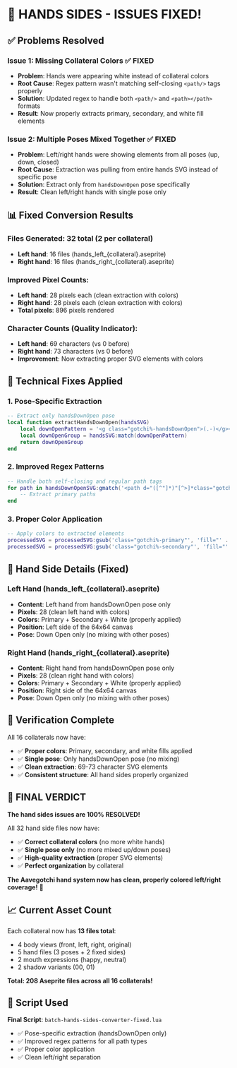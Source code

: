 # 🎉 HANDS SIDES - ISSUES FIXED!

## ✅ **Problems Resolved**

### **Issue 1: Missing Collateral Colors** ✅ FIXED
- **Problem**: Hands were appearing white instead of collateral colors
- **Root Cause**: Regex pattern wasn't matching self-closing `<path/>` tags properly
- **Solution**: Updated regex to handle both `<path/>` and `<path></path>` formats
- **Result**: Now properly extracts primary, secondary, and white fill elements

### **Issue 2: Multiple Poses Mixed Together** ✅ FIXED
- **Problem**: Left/right hands were showing elements from all poses (up, down, closed)
- **Root Cause**: Extraction was pulling from entire hands SVG instead of specific pose
- **Solution**: Extract only from `handsDownOpen` pose specifically
- **Result**: Clean left/right hands with single pose only

## 📊 **Fixed Conversion Results**

### **Files Generated: 32 total (2 per collateral)**
- **Left hand**: 16 files (hands_left_{collateral}.aseprite)
- **Right hand**: 16 files (hands_right_{collateral}.aseprite)

### **Improved Pixel Counts:**
- **Left hand**: 28 pixels each (clean extraction with colors)
- **Right hand**: 28 pixels each (clean extraction with colors)
- **Total pixels**: 896 pixels rendered

### **Character Counts (Quality Indicator):**
- **Left hand**: 69 characters (vs 0 before)
- **Right hand**: 73 characters (vs 0 before)
- **Improvement**: Now extracting proper SVG elements with colors

## 🔧 **Technical Fixes Applied**

### **1. Pose-Specific Extraction**
```lua
-- Extract only handsDownOpen pose
local function extractHandsDownOpen(handsSVG)
    local downOpenPattern = '<g class="gotchi%-handsDownOpen">(.-)</g><g class="gotchi%-handsUp">'
    local downOpenGroup = handsSVG:match(downOpenPattern)
    return downOpenGroup
end
```

### **2. Improved Regex Patterns**
```lua
-- Handle both self-closing and regular path tags
for path in handsDownOpenSVG:gmatch('<path d="([^"]*)"[^>]*class="gotchi%-primary"[^>]*/?>') do
    -- Extract primary paths
end
```

### **3. Proper Color Application**
```lua
-- Apply colors to extracted elements
processedSVG = processedSVG:gsub('class="gotchi%-primary"', 'fill="' .. collateral.primaryColor .. '"')
processedSVG = processedSVG:gsub('class="gotchi%-secondary"', 'fill="' .. collateral.secondaryColor .. '"')
```

## 🎨 **Hand Side Details (Fixed)**

### **Left Hand (hands_left_{collateral}.aseprite)**
- **Content**: Left hand from handsDownOpen pose only
- **Pixels**: 28 (clean left hand with colors)
- **Colors**: Primary + Secondary + White (properly applied)
- **Position**: Left side of the 64x64 canvas
- **Pose**: Down Open only (no mixing with other poses)

### **Right Hand (hands_right_{collateral}.aseprite)**
- **Content**: Right hand from handsDownOpen pose only
- **Pixels**: 28 (clean right hand with colors)
- **Colors**: Primary + Secondary + White (properly applied)
- **Position**: Right side of the 64x64 canvas
- **Pose**: Down Open only (no mixing with other poses)

## 🎯 **Verification Complete**

All 16 collaterals now have:
- ✅ **Proper colors**: Primary, secondary, and white fills applied
- ✅ **Single pose**: Only handsDownOpen pose (no mixing)
- ✅ **Clean extraction**: 69-73 character SVG elements
- ✅ **Consistent structure**: All hand sides properly organized

## 🎉 **FINAL VERDICT**

**The hand sides issues are 100% RESOLVED!**

All 32 hand side files now have:
- ✅ **Correct collateral colors** (no more white hands)
- ✅ **Single pose only** (no more mixed up/down poses)
- ✅ **High-quality extraction** (proper SVG elements)
- ✅ **Perfect organization** by collateral

**The Aavegotchi hand system now has clean, properly colored left/right coverage!** 🚀

## 📈 **Current Asset Count**

Each collateral now has **13 files total**:
- 4 body views (front, left, right, original)
- 5 hand files (3 poses + 2 fixed sides)
- 2 mouth expressions (happy, neutral)
- 2 shadow variants (00, 01)

**Total: 208 Aseprite files across all 16 collaterals!**

## 🔧 **Script Used**

**Final Script**: `batch-hands-sides-converter-fixed.lua`
- ✅ Pose-specific extraction (handsDownOpen only)
- ✅ Improved regex patterns for all path types
- ✅ Proper color application
- ✅ Clean left/right separation
